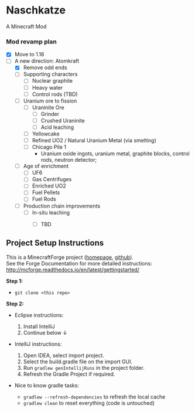 ﻿# Naschkatze
A Minecraft Mod

### Mod revamp plan
- [x] Move to 1.16
- [ ] A new direction: Atomkraft
  - [x] Remove odd ends
  - [ ] Supporting characters
    - [ ] Nuclear graphite
    - [ ] Heavy water
    - [ ] Control rods (TBD)
  - [ ] Uranium ore to fission
    - [ ] Uraninite Ore
      - [ ] Grinder
      - [ ] Crushed Uraninite
      - [ ] Acid leaching
    - [ ] Yellowcake
    - [ ] Refined UO2 / Natural Uranium Metal (via smelting)
    - [ ] Chicago Pile 1
      - Uranium oxide ingots, uranium metal, graphite blocks, control rods, neutron detector;
  - [ ] Age of enrichment
    - [ ] UF6
    - [ ] Gas Centrifuges
    - [ ] Enriched UO2
    - [ ] Fuel Pellets
    - [ ] Fuel Rods
  - [ ] Production chain improvements
    - [ ] In-situ leaching
      - [ ] TBD
  


## Project Setup Instructions
This is a MinecraftForge project ([homepage](http://minecraftforge.net/), [github](https://github.com/MinecraftForge/MinecraftForge)).  
See the Forge Documentation for more detailed instructions:  
http://mcforge.readthedocs.io/en/latest/gettingstarted/  

**Step 1:**
- `git clone <this repo>`

**Step 2:**
- Eclipse instructions:
  1. Install IntelliJ
  2. Continue below ↓

- IntelliJ instructions:
  1. Open IDEA, select import project.
  2. Select the build.gradle file on the import GUI.
  3. Run `gradlew genIntellijRuns` in the project folder.
  4. Refresh the Gradle Project if required.

- Nice to know gradle tasks:
  - `gradlew --refresh-dependencies` to refresh the local cache
  - `gradlew clean` to reset everything (code is untouched)